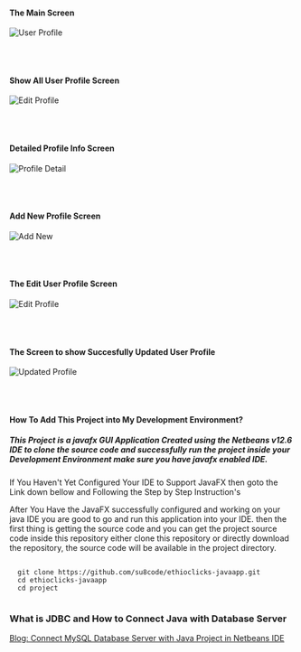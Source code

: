 
#### The Main Screen
![User Profile](images/app-home.JPG)

<br />
<br />



#### Show All User Profile Screen
![Edit Profile](images/profiles-list.JPG)

<br />
<br />

#### Detailed Profile Info Screen
![Profile Detail](images/profile-detail.JPG)

<br />
<br />

#### Add New Profile Screen
![Add New](images/Add-New.JPG)

<br />
<br />


#### The Edit User Profile Screen
![Edit Profile](images/edit-profile.JPG)

<br />
<br />


#### The Screen to show Succesfully Updated User Profile
![Updated Profile](images/edit-success.JPG)

<br />
<br />



#### How To Add This Project into My Development Environment?


##### This Project is a javafx GUI Application Created using the Netbeans v12.6 IDE to clone the source code and  successfully run the project inside your Development Environment make sure you have javafx  enabled IDE. 

If You Haven't Yet Configured Your IDE to Support JavaFX then goto the Link down bellow and Following the Step by Step Instruction's  


After You Have the JavaFX successfully configured and working on your java IDE you are good to go and run this application into your IDE. then the first thing is getting the source code and you can get the project source code inside this repository either clone this repository or directly download the repository, the source code will be available in the project directory. 

```
  
  git clone https://github.com/su8code/ethioclicks-javaapp.git
  cd ethioclicks-javaapp
  cd project
   

```

### What is JDBC and How to Connect Java with Database Server

[Blog: Connect MySQL Database Server with Java Project in Netbeans IDE](https://www.tutorialsfield.com/how-to-connect-mysql-database-in-java-using-netbeans)



